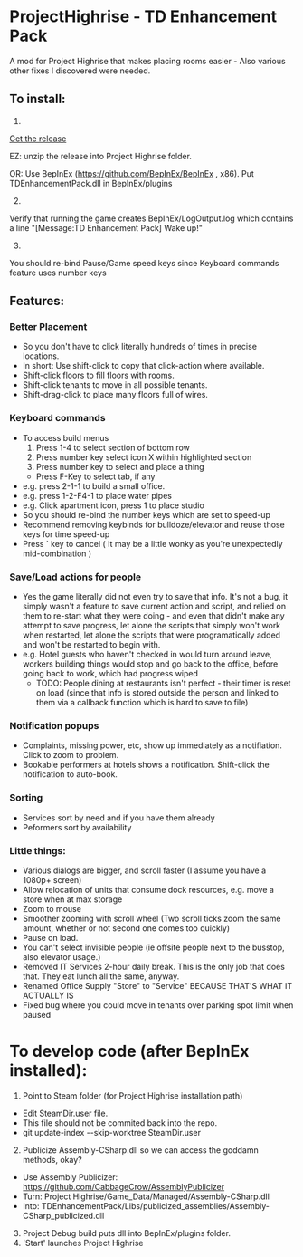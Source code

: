 # ProjectHighrise - TD Enhancement Pack
A mod for Project Highrise that makes placing rooms easier - Also various other fixes I discovered were needed.


## To install: ##
1.
[Get the release](https://github.com/alextd/ProjectHighrise-BetterPlacement/releases)

EZ: unzip the release into Project Highrise folder.

OR: Use BepInEx (https://github.com/BepInEx/BepInEx , x86). Put TDEnhancementPack.dll in BepInEx/plugins

2. 
Verify that running the game creates BepInEx/LogOutput.log which contains a line "[Message:TD Enhancement Pack] Wake up!"

3.
You should re-bind Pause/Game speed keys since Keyboard commands feature uses number keys

## Features: ##
### Better Placement ###
- So you don't have to click literally hundreds of times in precise locations.
- In short: Use shift-click to copy that click-action where available. 
- Shift-click floors to fill floors with rooms.
- Shift-click tenants to move in all possible tenants.
- Shift-drag-click to place many floors full of wires.

### Keyboard commands ###
- To access build menus
  1. Press 1-4 to select section of bottom row
  2. Press number key select icon X within highlighted section
  3. Press number key to select and place a thing
  - Press F-Key to select tab, if any
- e.g. press 2-1-1 to build a small office.
- e.g. press 1-2-F4-1 to place water pipes
- e.g. Click apartment icon, press 1 to place studio
- So you should re-bind the number keys which are set to speed-up
- Recommend removing keybinds for bulldoze/elevator and reuse those keys for time speed-up 
- Press \` key to cancel ( It may be a little wonky as you're unexpectedly mid-combination )

### Save/Load actions for people ###
- Yes the game literally did not even try to save that info. It's not a bug, it simply wasn't a feature to save current action and script, and relied on them to re-start what they were doing - and even that didn't make any attempt to save progress, let alone the scripts that simply won't work when restarted, let alone the scripts that were programatically added and won't be restarted to begin with.
- e.g. Hotel guests who haven't checked in would turn around leave, workers building things would stop and go back to the office, before going back to work, which had progress wiped
  - TODO: People dining at restaurants isn't perfect - their timer is reset on load (since that info is stored outside the person and linked to them via a callback function which is hard to save to file)

### Notification popups ###
- Complaints, missing power, etc, show up immediately as a notifiation. Click to zoom to problem.
- Bookable performers at hotels shows a notification. Shift-click the notification to auto-book.

### Sorting ###
- Services sort by need and if you have them already
- Peformers sort by availability

### Little things: ###
- Various dialogs are bigger, and scroll faster (I assume you have a 1080p+ screen)
- Allow relocation of units that consume dock resources, e.g. move a store when at max storage
- Zoom to mouse
- Smoother zooming with scroll wheel (Two scroll ticks zoom the same amount, whether or not second one comes too quickly)
- Pause on load.
- You can't select invisible people (ie offsite people next to the busstop, also elevator usage.)
- Removed IT Services 2-hour daily break. This is the only job that does that. They eat lunch all the same, anyway.
- Renamed Office Supply "Store" to "Service" BECAUSE THAT'S WHAT IT ACTUALLY IS
- Fixed bug where you could move in tenants over parking spot limit when paused


# To develop code (after BepInEx installed): #
1. Point to Steam folder (for Project Highrise installation path)
  - Edit SteamDir.user file. 
  - This file should not be commited back into the repo.
  - git update-index --skip-worktree SteamDir.user
2. Publicize Assembly-CSharp.dll so we can access the goddamn methods, okay?
  - Use Assembly Publicizer: https://github.com/CabbageCrow/AssemblyPublicizer
  - Turn: Project Highrise/Game_Data/Managed/Assembly-CSharp.dll
  - Into: TDEnhancementPack/Libs/publicized_assemblies/Assembly-CSharp_publicized.dll
3. Project Debug build puts dll into BepInEx/plugins folder. 
4. 'Start' launches Project Highrise
